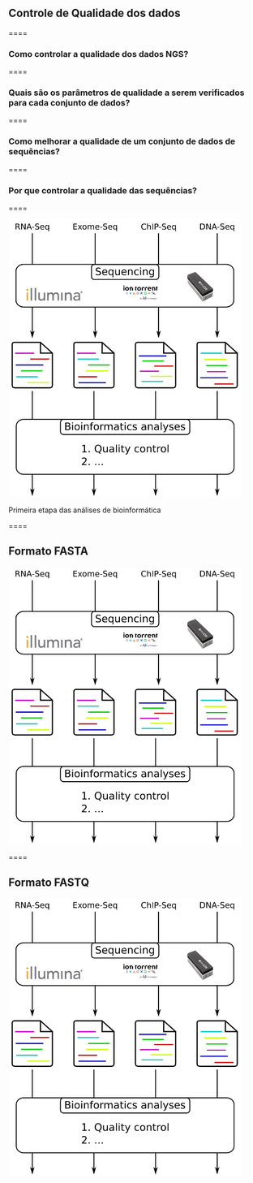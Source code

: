 ## Controle de Qualidade dos dados

====

### Como controlar a qualidade dos dados NGS?

====

### Quais são os parâmetros de qualidade a serem verificados para cada conjunto de dados?

====

### Como melhorar a qualidade de um conjunto de dados de sequências?

====

### Por que controlar a qualidade das sequências?

====

![avatar][avatar]

[avatar]: ../shared/img/experimentos.png

Primeira etapa das análises de bioinformática

====

## Formato FASTA

![avatar][avatar]

[avatar]: ../shared/img/FASTA.png

====

## Formato FASTQ

![avatar][avatar]

[avatar]: ../shared/img/FASTQ.png

